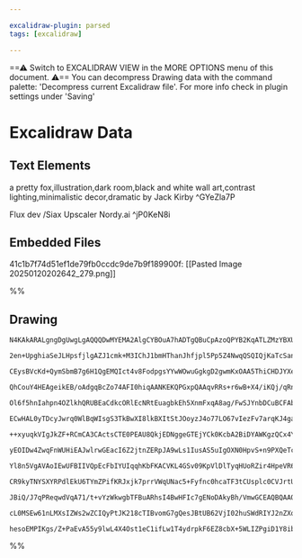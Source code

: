 ```yaml
---

excalidraw-plugin: parsed
tags: [excalidraw]

---
```

==⚠  Switch to EXCALIDRAW VIEW in the MORE OPTIONS menu of this document. ⚠== You can decompress Drawing data with the command palette: 'Decompress current Excalidraw file'. For more info check in plugin settings under 'Saving'


# Excalidraw Data

## Text Elements
a pretty fox,illustration,dark room,black and white wall art,contrast lighting,minimalistic decor,dramatic   by Jack Kirby ^GYeZla7P

Flux dev /Siax Upscaler Nordy.ai ^jP0KeN8i

## Embedded Files
41c1b7f74d51ef1de79fb0ccdc9de7b9f189900f: [[Pasted Image 20250120202642_279.png]]

%%
## Drawing
```compressed-json
N4KAkARALgngDgUwgLgAQQQDwMYEMA2AlgCYBOuA7hADTgQBuCpAzoQPYB2KqATLZMzYBXUtiRoIACyhQ4zZAHoFAc0JRJQgEYA6bGwC2CgF7N6hbEcK4OCtptbErHALRY8RMpWdx8Q1TdIEfARcZgRmBShcZQUebQB2bQAWGjoghH0EDihmbgBtcDBQMBKIEm4IAHEATQQALXxceIAFVJLIWEQKqCwoNtLMbmcAZh4ADm0ARgBWafGZgE5hgDZh

2en+UpghiaSeJLHpsfjlgAZJ1cmk+M3IChJ1bmHThanJhfjpl5Pp5Z4NwqQSQIQjKaTcSanU63CDWZTBbjQwEQZhQUhsADWCAAwmx8GxSBUAMSTBCk0n9SCaXDYDHKdFCDjEXH4wkSNHWZhwXCBbKUiAAM0I+HwAGVYAiJIIPPzUeisQB1B6Sbh8ZFyzEIcUwSXoaXlGEMsEccK5NCTGFsbnYNTbc1QmH04RwACSxDNqDyAF0YQLyJk3dwOEIRTD

CEysBVcKd+QymSbmB7g6H1QgEMQIct4v8FodpgsYYwWOwuGgkgD2gwmKxOAA5ThiCHDJYXeKnZth5gAEXSPQzaAFBDCMM0wiZAFFgplskmQ/gYUI4MRcH2IfFhuuPvnJmsC8iiBwMUG5zD8bT09xB/hh8iepg+hJcKg4IEZDBUAK2JhqMLfHKVyW1DLqQGIADocOiBjUJojS0qg1jEKgFCSGoCBIQQ+DgTyUDUHo2TkKiqBEGCUDhso1D6OGhD6A

QhCouY4HEAgeikEB/oAdgqBcZo74AFI0hiqAANKEKQPGxpQAAqvRRs+r6wB+X4/iKQj/qRnBATygmQfo0GwYJCFIShPToSK8GkDheEcoRxHSGRFFUTRRD0ZxTEsWxuA0aRnHcXxAnCaJ4m+pwUCioQRjiLwSKVp+2QAGKecKdqoBWpR3lAACCxGlugwQCn0hZMN5BBZaCOXQFa/JWbg4ZMIGaDJvOyIEqC4YENJ96yS+CBvop36/qpHLqRwmkgag

Ol6f5hnIahpn4OZlkhQRUBEaCdkcORlEcNRtEuagbkEh5XnmFxqA8ag/FwSJYnbDCuBCFAbAAErhOFkVXjelYHggAASIIkRC2j/IUAC+mzFKU5QSMMXZsAK7y4soRjNPoUDjggACORh1KcQm3be8CRWUNHKEgMKDGgIw8HEPDxPEYwLLMyzXAcYwwslIzM0Dpw8DupxJM8sxjPzML3MQjxoM8pzaGMSRXPzAtJOcubLDCwJrQ+qDDEkSTaMssuM/

ECwHAL0yTDcyJwrq0WlBqWIsgS3TkBwXI8lkBXItStJOoyzJ4o77LO67vIezFv7arqKJ4ga6popqSriyqaBqpWdtahKRP6hmhrCMapoQpa1q2hCDrIj7rruvkPrIn6nkIPVqCNWGEYU+guCTLGY7EAms4pqnab9qgFzTCcCw8GsFrIkWNY5c8hXFnWDaRZMwsrCPeadj2wSrgOQ4ICOXeThk7u901laLsuO9D+um5GycYyHKe4ZHg1J77mw56Dx9

++xyuqkVIgJkZF+RCmCA3CActsCTE0PEAU8QkjEDNggeGTEjYCk0KcbA2BiDYAWKgzQCx4YMwWFCAUsp3CRQKO0MAk9qGTEBNXSs2B0RwGPCKUG4NkRQ3QAAK2aLjBAtYxiEH5J0Im6V+StxGM2KYyxVjwPNsbZsYxVbIg5nLOIzNmynGWPmJWHwTii2VE8C42gR4GJ4MbMeK9Phq3+uCZOqVIBW0ijbAQcd7b+zZOgEkZI/H8i9nSOMftWRO05N

yEOIDw4ZwqFnWUHiEAJwlrwGEacI6Z2jtnZERpJA9wLs1IusAS5uIgOXN0HpvS+n9PXQeTcuEtyjMMTuvs8mvz7rbAe3Aji8yVn8JxVYF45UhBbSs08Sz1g4I2NAY8GZ0x5sMTevYLy72vD/Sso5fZH2nDkNhZ9SgXxXMs6+G5lFQhWEkPcX1n67NPB/LEX894wgkRIOKvhMD7QQPQVACgwq4HeQAVTkBQ0gqB6ykGIDAbQNUJIUA6prCAryhDvK

Yl8n5VgAVAoIEwUFBIIVQpEcFbIYUIqqhKbFKACVKL4GSv09KpVlDlTyqHUoRZir4HpeVR6rCYTVVqqQBudTKwtX8O1GSLy3kfNRb8jFzBgU4vBZC6Fd0HrPVeiStAaIhBrNKN9P6GtAbAxKGDQoENIDcIgHUAAauOKA+B9BjCEKIwm3QZLkyGPsRIVwlbmz+B8GYfx2ZDDlrrbWwsoTtmOEkLMRjE7cDZsidWANHF3Q2tbVJCSHbeIgL48kZNPY

CR9kyTNYSXYRPdlEkU6TYmZPifKRJxjk7prrVWqUNac5+Fyfnc0hcaTF3tCUsplc0CVJrtUgVb9KzhiYq3WEPBmnxi7Y3CdHSjkXDkeWXRkxaEsurCWCE27IBjMXpMyK5YFhLAFrzRZ28jmau1VSQ+U4T43ORAcq+5sTkfA+Lo/WT9Dwvq+nco538nlivQDCuFFQQEhWJZFHgZKQqUqSl00D94OUVCZfyVl5gSrZW6JVHlIUaomn5bU5dkBhVtXw

JBiQ/J7qPReqwdVqA71/t+vYzWkwgbTFBuARhsI4BwHFIc7gENoDAkyBh/VmwGCEAQBQAAQgW4JxaJBEgFBpzT/QIDYBECHF0PR9DijrapnxuaKQyd06QfThmlPexU14ktwdy2Wb0+7AzGQ4rRJ1BkmUrnrPucM8Z+ODaUmFB0257IHmjMJJbXqNt4WrM2YyE9XOnbEz5NKElwLGQADyhTkqQhthFgLUXDNxUQ4lalKHEuRagNFirRK3qkv88l/Q

cL0MSEw61nLMXsIZWs2wZCIQyPtJK218cTIBvomG7gQesJBtUB62VjI02huSWdRIYJ2nZXohFAADS6UcKYD9PjTGGCo4WI8ZO7bxPgao3BriJEZsbVYOsLgr3jaUIwbADCiangQLViIZYkJ0Rw2rpX6uGdSy0xdEBtsyfpCQWDLXwtI+IOKBArC0CpVKaQEgABZNgTFJu4BgsBx5aP8chIDqgU1EAFN4nm6QZQ1IAAUvMbi8HNtQbnXPpbTAAJT8

hesoEMPIKgs/Z+PaEvA55y9lwL4X4Ost1eC1ifLw1T4ydrpkF6EZ8cbX+5WLIZPgiD1Y8ibARBscsdIFqmEHA67cEt0Kh630Xf24QCrijmgeHMRyKKJ3cAick6d+Th5qyZM0lIowSSv38DG7SptvU6RsDDSqoNAwG2uhtL2ZAM89zLyU6+qETK6fCBx4T7s3jYBjWQFAeEUTIMQAgyAA
```
%%